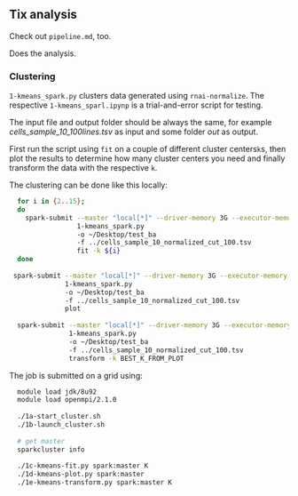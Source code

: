 ## Tix analysis

Check out `pipeline.md`, too.

Does the analysis.


### Clustering

`1-kmeans_spark.py` clusters data generated using `rnai-normalize`. The respective
`1-kmeans_sparl.ipynp` is a trial-and-error script for testing.
 
The input file and output folder should be always the same, for example
 *cells_sample_10_100lines.tsv* as input and some folder *out* as output.
 
First run the script using `fit` on a couple of different cluster centers`k`s, 
then plot the results to determine how many cluster centers you need and 
finally transform the data with the respective `k`.

The clustering can be done like this locally:
```bash
  for i in {2..15};
  do
    spark-submit --master "local[*]" --driver-memory 3G --executor-memory 6G 
                 1-kmeans_spark.py 
                 -o ~/Desktop/test_ba 
                 -f ../cells_sample_10_normalized_cut_100.tsv 
                 fit -k ${i}
  done
               
 spark-submit --master "local[*]" --driver-memory 3G --executor-memory 6G 
              1-kmeans_spark.py 
              -o ~/Desktop/test_ba 
              -f ../cells_sample_10_normalized_cut_100.tsv 
              plot
               
  spark-submit --master "local[*]" --driver-memory 3G --executor-memory 6G 
               1-kmeans_spark.py 
               -o ~/Desktop/test_ba 
               -f ../cells_sample_10_normalized_cut_100.tsv 
               transform -k BEST_K_FROM_PLOT
```

The job is submitted on a grid using:
```bash
  module load jdk/8u92
  module load openmpi/2.1.0
  
  ./1a-start_cluster.sh
  ./1b-launch_cluster.sh
  
  # get master
  sparkcluster info
   
  ./1c-kmeans-fit.py spark:master K
  ./1d-kmeans-plot.py spark:master
  ./1e-kmeans-transform.py spark:master K
```
